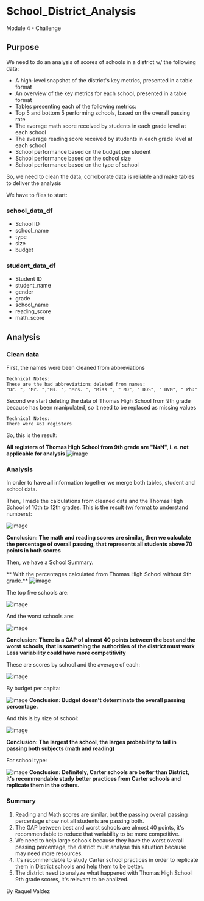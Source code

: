 # School_District_Analysis
Module 4 - Challenge
## Purpose
We need to do an analysis of scores of schools in a district w/ the following data:
* A high-level snapshot of the district's key metrics, presented in a table format
* An overview of the key metrics for each school, presented in a table format
* Tables presenting each of the following metrics:
* Top 5 and bottom 5 performing schools, based on the overall passing rate
* The average math score received by students in each grade level at each school
* The average reading score received by students in each grade level at each school
* School performance based on the budget per student
* School performance based on the school size 
* School performance based on the type of school

So, we need to clean the data, corroborate data is reliable and make tables to deliver the analysis

We have to files to start:
### school_data_df
* School ID
* school_name
* type
* size
* budget
### student_data_df
* Student ID
* student_name
* gender
* grade
* school_name
* reading_score
* math_score

## Analysis
### Clean data
First, the names were been cleaned from abbreviations

```
Technical Notes:
These are the bad abbreviations deleted from names:
"Dr. ", "Mr. ","Ms. ", "Mrs. ", "Miss ", " MD", " DDS", " DVM", " PhD"
```

Second we start deleting the data of Thomas High School from 9th grade because has been manipulated, so it need to be replaced as missing values
```
Technical Notes:
There were 461 registers
```
So, this is the result:

**All registers of Thomas High School from 9th grade are "NaN", i. e. not applicable for analysis**
![image](https://user-images.githubusercontent.com/85086918/126080623-eda7aa4d-2b21-4d20-86c2-bc1ae4425b2a.png)

### Analysis
In order to have all information together we merge both tables, student and school data.

Then, I made the calculations from cleaned data and the Thomas High School of 10th to 12th grades.
This is the result (w/ format to understand numbers):

![image](https://user-images.githubusercontent.com/85086918/126080781-ba3fe9bc-645b-4a29-8f67-de1ca59071a5.png)

**Conclusion: The math and reading scores are similar, then we calculate the percentage of overall passing, that represents all students above 70 points in both scores**

Then, we have a School Summary.

** With the percentages calculated from Thomas High School without 9th grade.**
![image](https://user-images.githubusercontent.com/85086918/126080844-695770c5-081d-4c41-b11e-d37e9836418d.png)

The top five schools are:

![image](https://user-images.githubusercontent.com/85086918/126080879-de93a046-8eb0-40cf-affb-1d9b018ea8b5.png)


And the worst schools are:

![image](https://user-images.githubusercontent.com/85086918/126080890-2dd74b39-96ed-46f3-9ea8-fd30d01af5ef.png)

**Conclusion: There is a GAP of almost 40 points between the best and the worst schools, that is something the authorities of the district must work**
**Less variability could have more competitivity**

These are scores by school and the average of each:

![image](https://user-images.githubusercontent.com/85086918/126081009-b2f7b4c4-2c74-412c-a478-4e930fa9277b.png)

By budget per capita:

![image](https://user-images.githubusercontent.com/85086918/126081891-e71ff192-612e-453c-9b4d-1f3c02c1bb00.png)
**Conclusion: Budget doesn't determinate the overall passing percentage.**

And this is by size of school:

![image](https://user-images.githubusercontent.com/85086918/126081925-6180f900-257d-428e-b643-2fbe00b12b5f.png)

**Conclusion: The largest the school, the larges probability to fail in passing both subjects (math and reading)**

For school type:

![image](https://user-images.githubusercontent.com/85086918/126081933-a3bde2ee-b057-4050-adc5-8fe632989300.png)
**Conclusion: Definitely, Carter schools are better than District, it's recommendable study better practices from Carter schools and replicate them in the others.**

### Summary

1. Reading and Math scores are similar, but the passing overall passing percentage show not all students are passing both.
2. The GAP between best and worst schools are almost 40 points, it's recommendable to reduce that variability to be more competitive.
3. We need to help large schools because they have the worst overall passing percentage, the district must analyse this situation because may need more resources.
4. It's recommendable to study Carter school practices in order to replicate them in District schools and help them to be better.
5. The district need to analyze what happened with Thomas High School 9th grade scores, it's relevant to be analized. 

By Raquel Valdez
